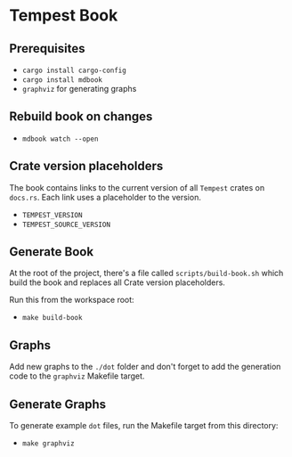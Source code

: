 # Tempest Book

## Prerequisites

- `cargo install cargo-config`
- `cargo install mdbook`
- `graphviz` for generating graphs

## Rebuild book on changes

- `mdbook watch --open`

## Crate version placeholders

The book contains links to the current version of all `Tempest` crates on `docs.rs`.
Each link uses a placeholder to the version.

- `TEMPEST_VERSION`
- `TEMPEST_SOURCE_VERSION`

## Generate Book

At the root of the project, there's a file called `scripts/build-book.sh` which build the book and replaces all Crate version placeholders.

Run this from the workspace root:

- `make build-book`

## Graphs

Add new graphs to the `./dot` folder and don't forget to add the generation code to the `graphviz` Makefile target.

## Generate Graphs

To generate example `dot` files, run the Makefile target from this directory:

- `make graphviz`